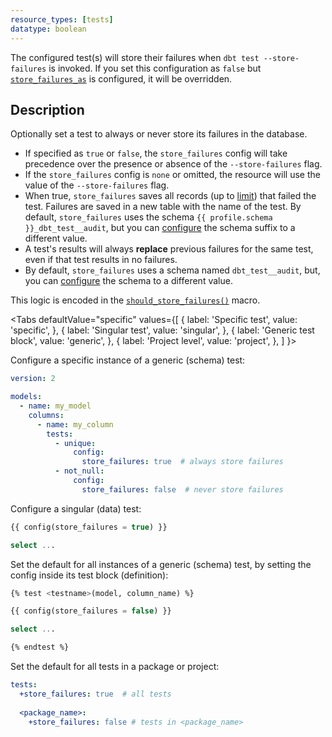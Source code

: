 ```yaml
---
resource_types: [tests]
datatype: boolean
---
```


The configured test(s) will store their failures when `dbt test --store-failures` is invoked. If you set this configuration as `false` but [`store_failures_as`](/reference/resource-configs/store_failures_as) is configured, it will be overridden. 

## Description
Optionally set a test to always or never store its failures in the database.
- If specified as `true` or `false`, the
`store_failures` config will take precedence over the presence or absence of the `--store-failures` flag.
- If the `store_failures` config is `none` or omitted, the resource will use the value of the `--store-failures` flag.
- When true, `store_failures` saves all records (up to [limit](/reference/resource-configs/limit)) that failed the test. Failures are saved in a new table with the name of the test. By default, `store_failures` uses the schema `{{ profile.schema }}_dbt_test__audit`, but you can [configure](/reference/resource-configs/schema#tests) the schema suffix to a different value.
- A test's results will always **replace** previous failures for the same test, even if that test results in no failures.
- By default, `store_failures` uses a schema named `dbt_test__audit`, but, you can [configure](/reference/resource-configs/schema#tests) the schema to a different value. 

This logic is encoded in the [`should_store_failures()`](https://github.com/dbt-labs/dbt-adapters/blob/60005a0a2bd33b61cb65a591bc1604b1b3fd25d5/dbt/include/global_project/macros/materializations/configs.sql#L15) macro.




<Tabs
  defaultValue="specific"
  values={[
    { label: 'Specific test', value: 'specific', },
    { label: 'Singular test', value: 'singular', },
    { label: 'Generic test block', value: 'generic', },
    { label: 'Project level', value: 'project', },
  ]
}>

<TabItem value="specific">

Configure a specific instance of a generic (schema) test:

<File name='models/<filename>.yml'>

```yaml
version: 2

models:
  - name: my_model
    columns:
      - name: my_column
        tests:
          - unique:
              config:
                store_failures: true  # always store failures
          - not_null:
              config:
                store_failures: false  # never store failures
```

</File>

</TabItem>

<TabItem value="singular">

Configure a singular (data) test:

<File name='tests/<filename>.sql'>

```sql
{{ config(store_failures = true) }}

select ...
```

</File>

</TabItem>

<TabItem value="generic">

Set the default for all instances of a generic (schema) test, by setting the config inside its test block (definition):

<File name='macros/<filename>.sql'>

```sql
{% test <testname>(model, column_name) %}

{{ config(store_failures = false) }}

select ...

{% endtest %}
```

</File>

</TabItem>

<TabItem value="project">

Set the default for all tests in a package or project:

<File name='dbt_project.yml'>

```yaml
tests:
  +store_failures: true  # all tests
  
  <package_name>:
    +store_failures: false # tests in <package_name>
```

</File>

</TabItem>

</Tabs>
